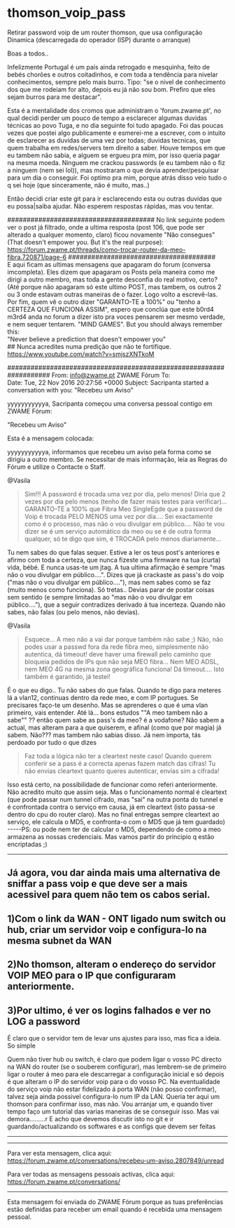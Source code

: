 # thomson_voip_pass
Retirar password voip de um router thomson, que usa configuração Dinamica (descarregada do operador (ISP) durante o arranque)

Boas a todos..

Infelizmente Portugal é um país ainda retrogado e mesquinha, feito de bebés chorões e outros coitadinhos,
e com toda a tendência para nivelar conhecimentos, sempre pelo mais burro. Tipo: "se o nivel de conhecimento
dos que me rodeiam for alto, depois eu já não sou bom. Prefiro que eles sejam burros para me destacar".

Esta é a mentalidade dos cromos que administram o 'forum.zwame.pt', no qual decidi perder um pouco de tempo a esclarecer algumas duvidas técnicas ao povo Tuga, e no dia seguinte foi tudo apagado. Foi das poucas vezes que postei algo publicamente e esmerei-me a escrever, com o intuito de esclarecer as duvidas de uma vez por todas; duvidas tecnicas, que quem trabalha em redes/servers tem direito a saber. Houve tempos em que eu tambem não sabia, e alguem se ergueu pra mim, por isso queria pagar na mesma moeda. Ninguem me crackou passwords (e eu tambem não o fiz a ninguem (nem sei lol)), mas mostraram o que devia aprender/pesquisar para um dia o conseguir. Foi optimo pra mim, porque atrás disso veio tudo o q sei hoje (que sinceramente, não é muito, mas..)

Então decidi criar este git para ir esclarecendo esta ou outras duvidas que eu possa|saiba ajudar. Não esperem respostas rápidas, mas vou tentar. 

######################################
No link seguinte podem ver o post já filtrado, onde a ultima resposta (post 106, que pode ser alterado a qualquer momento, claro) ficou novamente "Não consegues" (That doesn't empower you. But it's the real purpose):
https://forum.zwame.pt/threads/como-trocar-router-da-meo-fibra.720871/page-6
######################################
<br>
E aqui ficam as ultimas mensagens que apagaram do forum (conversa imcompleta). Eles dizem que apagaram os Posts pela maneira como me dirigi a outro membro, mas toda a gente desconfia do real motivo, certo? (Até porque não apagaram só este ultimo POST, mas tambem, os outros 2 ou 3 onde estavam outras maneiras de o fazer. Logo volto a escrevê-las. Por fim, quem vê o outro dizer "GARANTO-TE a 100%" ou "tenho a CERTEZA QUE FUNCIONA ASSIM", espero que conclúa que este b0rd4 m3rd4 anda no forum a dizer isto pra voces pensarem ser mesmo verdade, e nem sequer tentarem. "MIND GAMES". But you should always remember this:<br>
    "Never believe a prediction that doesn't empower you"                  <br>  ## Nunca acredites numa predição que não te fortifique. <br>
      https://www.youtube.com/watch?v=smjszXNTkoM
<br>

###################################################################
From: info@zwame.pt ZWAME Fórum 
To:  
Date: Tue, 22 Nov 2016 20:27:56 +0000 
Subject: Sacripanta started a conversation with you: "Recebeu um Aviso" 
 
yyyyyyyyyyya, Sacripanta começou uma conversa pessoal contigo em ZWAME Fórum:

"Recebeu um Aviso"

Esta é a mensagem colocada:

yyyyyyyyyyya, informamos que recebeu um aviso pela forma como se dirigiu a outro membro.
Se necessitar de mais informação, leia as Regras do Fórum e utilize o Contacte o Staff.


@Vasila
> Sim!!! A password é trocada uma vez por dia, pelo menos! Diria que 2 vezes por dia pelo menos (tenho de fazer mais testes para verificar)... GARANTO-TE a 100% que Fibra Meo SingleEgde que a password de Voip é trocada PELO MENOS uma vez por dia.... Sei exactamente como é o processo, mas não o vou divulgar em público.... Não te vou dizer se é um serviço automático da meo ou se é de outra forma qualquer, só te digo que sim, é TROCADA pelo menos diariamente...

Tu nem sabes do que falas sequer. Estive a ler os teus post's anteriores e afirmo com toda a certeza, que nunca fizeste uma firmware na tua (curta) vida, bébé. E nunca usas-te um jtag. A tua ultima afirmação é sempre "mas não o vou divulgar em público....". Dizes que já crackaste as pass's do voip ("mas não o vou divulgar em público...."), mas nem sabes como se faz (muito menos como funciona). Só tretas..
Devias parar de postar coisas sem sentido (e sempre limitadas ao "mas não o vou divulgar em público...."), que a seguir contradizes derivado á tua incerteza. Quando não sabes, não falas (ou pelo menos, não devias).

@Vasila
> Esquece... A meo não a vai dar porque também não sabe ;)
> Não, não podes usar a passwd fora da rede fibra meo, simplesmente não autentica, dá timeout! deve haver uma firewall pelo caminho que bloqueia pedidos de IPs que não seja MEO fibra... Nem MEO ADSL, nem MEO 4G na mesma zona geográfica funciona! Dá timeout.... Isto também é garantido, já testei!

É o que eu digo.. Tu não sabes do que falas. Quando te digo para meteres lá a vlan12, continuas dentro da rede meo, e com IP portugues. Se precisares faço-te um desenho. Mas se aprenderes o que é uma vlan primeiro, vais entender. Até lá... bons estudos
""A meo tambem não a sabe"" ?? então quem sabe as pass's da meo? é a vodafone? Não sabem a actual, mas alteram para a que quiserem, e afinal (como que por magia) já sabem. Não???  mas tambem não sabias disso. Já nem importa, tás perdoado por tudo o que dizes




>Faz toda a lógica não ter a cleartext neste caso!
> Quando querem conferir se a pass é a correcta apenas fazem match das cifras!
> Tu não envias cleartext quanto queres autenticar, envias sim a cifrada!

Isso está certo, na possibilidade de funcionar como referi anteriormente. Não acredito muito que assim seja.
Mas o funcionamento normal é cleartext (que pode passar num tunnel cifrado, mas "sai" na outra ponta do tunnel e é confrontada contra o serviço em causa, já em cleartext (isto passa-se dentro do cpu do router claro). Mas no final entregas sempre cleartext ao serviço, ele calcula o MD5, e confronta-o com o MD5 que já tem guardado)     -----PS: ou pode nem ter de calcular o MD5, dependendo de como a meo armazena as nossas credenciais. Mas vamos partir do principio q estão encriptadas ;)


----------
Já agora, vou dar ainda mais uma alternativa de sniffar a pass voip e que deve ser a mais acessivel para quem não tem os cabos serial. <br>
----------
1)Com o link da WAN - ONT ligado num switch ou hub, criar um servidor voip e configura-lo na mesma subnet da WAN<br>
----------
2)No thomson, alteram o endereço do servidor VOIP MEO para o IP que configuraram anteriormente.<br>
----------
3)Por ultimo, é ver os logins falhados e ver no LOG a password<br>
----------

É claro que o servidor tem de levar uns ajustes para isso, mas fica a ideia. So simple

Quem não tiver hub ou switch, é claro que podem ligar o vosso PC directo na WAN do router (se o souberem configurar), mas lembrem-se de primeiro ligar o router á meo para ele descarregar a configuração inicial e só depois é que alteram o IP do servidor voip para o do vosso PC. Na eventualidade do serviço voip não estar fidelizado á porta WAN (não posso confirmar), talvez seja ainda possivel configura-lo num IP da LAN. Queria ter aqui um thomson para confirmar isso, mas não. Vou arranjar um, e quando tiver tempo faço um tutorial das varias maneiras de se conseguir isso. Mas vai demora.........r
E acho que devemos discutir isto no git e ir guardando/actualizando os softwares e as configs que devem ser feitas




----------
----------------------------------------------------------------------

Para ver esta mensagem, clica aqui:
https://forum.zwame.pt/conversations/recebeu-um-aviso.2807849/unread

Para ver todas as mensagens pessoais activas, clica aqui:
https://forum.zwame.pt/conversations/

----------------------------------------------------------------------

Esta mensagem foi enviada do ZWAME Fórum porque as tuas preferências estão definidas para receber um email quando é recebida uma mensagem pessoal.
